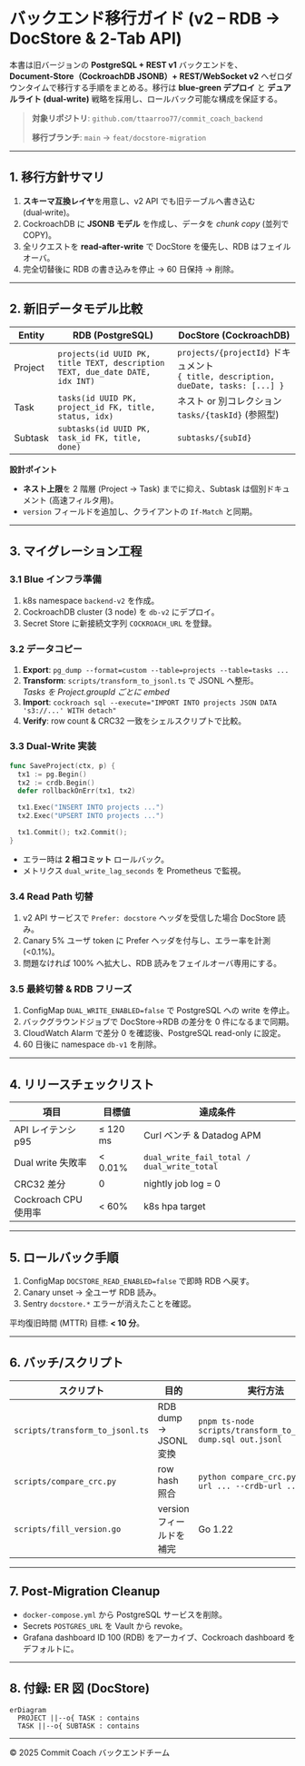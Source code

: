 # バックエンド移行ガイド (v2 – RDB → DocStore & 2‑Tab API)

本書は旧バージョンの **PostgreSQL + REST v1** バックエンドを、**Document‑Store（CockroachDB JSONB）+ REST/WebSocket v2** へゼロダウンタイムで移行する手順をまとめる。移行は **blue‑green デプロイ** と **デュアルライト (dual‑write)** 戦略を採用し、ロールバック可能な構成を保証する。

> **対象リポジトリ**: `github.com/ttaarroo77/commit_coach_backend`
>
> **移行ブランチ**: `main` → `feat/docstore-migration`

---

## 1. 移行方針サマリ

1. **スキーマ互換レイヤ**を用意し、v2 API でも旧テーブルへ書き込む (dual‑write)。
2. CockroachDB に **JSONB モデル** を作成し、データを *chunk copy* (並列でCOPY)。
3. 全リクエストを **read‑after‑write** で DocStore を優先し、RDB はフェイルオーバ。
4. 完全切替後に RDB の書き込みを停止 → 60 日保持 → 削除。

---

## 2. 新旧データモデル比較

| Entity  | RDB (PostgreSQL)                                                             | DocStore (CockroachDB)                                                           |
| ------- | ---------------------------------------------------------------------------- | -------------------------------------------------------------------------------- |
| Project | `projects(id UUID PK, title TEXT, description TEXT, due_date DATE, idx INT)` | `projects/{projectId}` ドキュメント<br>`{ title, description, dueDate, tasks: [...] }` |
| Task    | `tasks(id UUID PK, project_id FK, title, status, idx)`                       | ネスト or 別コレクション `tasks/{taskId}` (参照型)                                            |
| Subtask | `subtasks(id UUID PK, task_id FK, title, done)`                              | `subtasks/{subId}`                                                               |

**設計ポイント**

* **ネスト上限**を 2 階層 (Project → Task) までに抑え、Subtask は個別ドキュメント (高速フィルタ用)。
* `version` フィールドを追加し、クライアントの `If‑Match` と同期。

---

## 3. マイグレーション工程

### 3.1 Blue インフラ準備

1. k8s namespace `backend‑v2` を作成。
2. CockroachDB cluster (3 node) を `db‑v2` にデプロイ。
3. Secret Store に新接続文字列 `COCKROACH_URL` を登録。

### 3.2 データコピー

1. **Export**: `pg_dump --format=custom --table=projects --table=tasks ...`
2. **Transform**: `scripts/transform_to_jsonl.ts` で JSONL へ整形。<br>   *Tasks を Project.groupId ごとに embed*
3. **Import**: `cockroach sql --execute="IMPORT INTO projects JSON DATA 's3://...' WITH detach"`
4. **Verify**: row count & CRC32 一致をシェルスクリプトで比較。

### 3.3 Dual‑Write 実装

```go
func SaveProject(ctx, p) {
  tx1 := pg.Begin()
  tx2 := crdb.Begin()
  defer rollbackOnErr(tx1, tx2)

  tx1.Exec("INSERT INTO projects ...")
  tx2.Exec("UPSERT INTO projects ...")

  tx1.Commit(); tx2.Commit();
}
```

* エラー時は **2 相コミット** ロールバック。
* メトリクス `dual_write_lag_seconds` を Prometheus で監視。

### 3.4 Read Path 切替

1. v2 API サービスで `Prefer: docstore` ヘッダを受信した場合 DocStore 読み。
2. Canary 5% ユーザ token に Prefer ヘッダを付与し、エラー率を計測 (<0.1%)。
3. 問題なければ 100% へ拡大し、RDB 読みをフェイルオーバ専用にする。

### 3.5 最終切替 & RDB フリーズ

1. ConfigMap `DUAL_WRITE_ENABLED=false` で PostgreSQL への write を停止。
2. バックグラウンドジョブで DocStore→RDB の差分を 0 件になるまで同期。
3. CloudWatch Alarm で差分 0 を確認後、PostgreSQL read-only に設定。
4. 60 日後に namespace `db-v1` を削除。

---

## 4. リリースチェックリスト

| 項目                | 目標値      | 達成条件                                       |
| ----------------- | -------- | ------------------------------------------ |
| API レイテンシ p95     | ≤ 120 ms | Curl ベンチ & Datadog APM                     |
| Dual write 失敗率    | < 0.01%  | `dual_write_fail_total / dual_write_total` |
| CRC32 差分          | 0        | nightly job log = 0                        |
| Cockroach CPU 使用率 | < 60%    | k8s hpa target                             |

---

## 5. ロールバック手順

1. ConfigMap `DOCSTORE_READ_ENABLED=false` で即時 RDB へ戻す。
2. Canary unset → 全ユーザ RDB 読み。
3. Sentry `docstore.*` エラーが消えたことを確認。

平均復旧時間 (MTTR) 目標: **< 10 分**。

---

## 6. バッチ/スクリプト

| スクリプト                           | 目的                  | 実行方法                                                            |
| ------------------------------- | ------------------- | --------------------------------------------------------------- |
| `scripts/transform_to_jsonl.ts` | RDB dump → JSONL 変換 | `pnpm ts-node scripts/transform_to_jsonl.ts dump.sql out.jsonl` |
| `scripts/compare_crc.py`        | row hash 照合         | `python compare_crc.py --rdb-url ... --crdb-url ...`            |
| `scripts/fill_version.go`       | version フィールドを補完    | Go 1.22                                                         |

---

## 7. Post‑Migration Cleanup

* `docker-compose.yml` から PostgreSQL サービスを削除。
* Secrets `POSTGRES_URL` を Vault から revoke。
* Grafana dashboard ID 100 (RDB) をアーカイブ、Cockroach dashboard をデフォルトに。

---

## 8. 付録: ER 図 (DocStore)

```mermaid
erDiagram
  PROJECT ||--o{ TASK : contains
  TASK ||--o{ SUBTASK : contains
```

---

© 2025 Commit Coach バックエンドチーム
